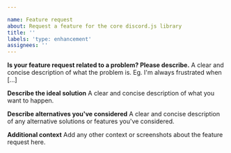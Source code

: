 ```yaml
---

name: Feature request
about: Request a feature for the core discord.js library
title: ''
labels: 'type: enhancement'
assignees: ''
---
```

<!-- Use Discord for questions: https://discord.gg/djs -->

**Is your feature request related to a problem? Please describe.**
A clear and concise description of what the problem is. Eg. I'm always frustrated when [...]

**Describe the ideal solution**
A clear and concise description of what you want to happen.

**Describe alternatives you've considered**
A clear and concise description of any alternative solutions or features you've considered.

**Additional context**
Add any other context or screenshots about the feature request here.
